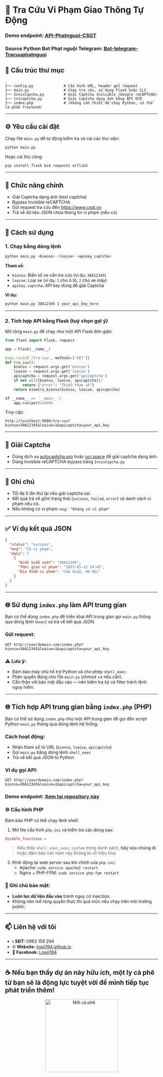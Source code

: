 
# 🚦 Tra Cứu Vi Phạm Giao Thông Tự Động

### Demo endpoint: [API-Phatnguoi-CSGT](https://github.com/lowji194/API-Phatnguoi-CSGT)
### Source Python Bot Phạt nguội Telegram: [Bot-telegram-Tracuuphatnguoi](https://github.com/lowji194/Bot-telegram-Tracuuphatnguoi)

## 📁 Cấu trúc thư mục

```
.
├── config.py              # Cấu hình URL, header gửi request
├── main.py                # Chạy tra cứu, sử dụng Flask hoặc CLI
├── InvisCapcha.py         # Giải Captcha Invisible (Google reCAPTCHA)
├── txtcaptcha.py          # Giải Captcha dạng ảnh bằng API OCR
├── index.php              # (Không cần thiết để chạy Python, có thể là phần frontend)
```

---

## ⚙️ Yêu cầu cài đặt

Chạy file `main.py` để tự động kiểm tra và cài các thư viện:

```bash
python main.py
```

Hoặc cài thủ công:

```bash
pip install flask bs4 requests urllib3
```

---

## 🧠 Chức năng chính

- Giải Captcha dạng ảnh (text captcha)
- Bypass Invisible reCAPTCHA
- Gửi request tra cứu đến https://www.csgt.vn
- Trả về dữ liệu JSON chứa thông tin vi phạm (nếu có)

---

## 🚀 Cách sử dụng

### 1. Chạy bằng dòng lệnh

```bash
python main.py <bienso> <loaixe> <apikey_captcha>
```

**Tham số**:
- `bienso`: Biển số xe cần tra cứu (ví dụ: `30A12345`)
- `loaixe`: Loại xe (ví dụ: `1` cho ô tô, `2` cho xe máy)
- `apikey_captcha`: API key dùng để giải Captcha

**Ví dụ:**

```bash
python main.py 30A12345 1 your_api_key_here
```

---

### 2. Tích hợp API bằng Flask (tuỳ chọn gợi ý)

Mở rộng `main.py` để chạy như một API Flask đơn giản:

```python
from flask import Flask, request

app = Flask(__name__)

@app.route('/tra-cuu', methods=['GET'])
def tra_cuu():
    bienso = request.args.get('bienso')
    loaixe = request.args.get('loaixe')
    apicaptcha = request.args.get('apicaptcha')
    if not all([bienso, loaixe, apicaptcha]):
        return {"error": "Thiếu tham số"}
    return kiemtra_bienso(bienso, loaixe, apicaptcha)

if __name__ == '__main__':
    app.run(port=5000)
```

Truy cập:
```
http://localhost:5000/tra-cuu?bienso=30A12345&loaixe=1&apicaptcha=your_api_key
```

---

## 🔐 Giải Captcha

- Dùng dịch vụ [autocaptcha.pro](https://autocaptcha.pro) hoặc [ocr.space](https://ocr.space/ocrapi) để giải captcha dạng ảnh.
- Dùng Invisible reCAPTCHA bypass bằng `InvisCapcha.py`

---

## 📌 Ghi chú

- Tối đa 5 lần thử lại nếu giải captcha sai.
- Kết quả trả về gồm trạng thái (`success`, `failed`, `error`) và danh sách vi phạm nếu có.
- Nếu không có vi phạm: `msg: "Không có vi phạm"`

---

## ✅ Ví dụ kết quả JSON

```json
{
  "status": "success",
  "msg": "Có vi phạm",
  "data": [
    {
      "Biển kiểm soát": "30A12345",
      "Thời gian vi phạm": "2023-05-12 14:45",
      "Địa điểm vi phạm": "Cầu Giấy, Hà Nội"
    }
  ]
}
```

---

## 🌐 Sử dụng `index.php` làm API trung gian

Bạn có thể dùng `index.php` để triển khai API trung gian gọi `main.py` thông qua dòng lệnh (`exec`) và trả về kết quả JSON.


### Gửi request:

```
GET http://yourdomain.com/index.php?bienso=30A12345&loaixe=1&apicaptcha=your_api_key
```

### ⚠️ Lưu ý:

- Đảm bảo máy chủ hỗ trợ Python và cho phép `shell_exec`.
- Phân quyền đúng cho file `main.py` (chmod +x nếu cần).
- Cẩn thận với bảo mật đầu vào — nên kiểm tra kỹ và filter tránh lệnh nguy hiểm.

---

## 🌐 Tích hợp API trung gian bằng `index.php` (PHP)

Bạn có thể sử dụng `index.php` như một API trung gian để gọi đến script Python `main.py` thông qua dòng lệnh hệ thống.

### Cách hoạt động:
- Nhận tham số từ URL (`bienso`, `loaixe`, `apicaptcha`)
- Gọi `main.py` bằng dòng lệnh `shell_exec`
- Trả về kết quả JSON từ Python

### Ví dụ gọi API:

```
GET http://yourdomain.com/index.php?bienso=30A12345&loaixe=1&apicaptcha=your_api_key
```

### Demo endpoint: [Xem tại repository này](https://github.com/lowji194/Source-API-phat-nguoi-csgt.vn)

### ⚙️ Cấu hình PHP

Đảm bảo PHP có thể chạy lệnh shell:

1. Mở file cấu hình `php.ini` và kiểm tra các dòng sau:

```ini
disable_functions =
```

> Nếu thấy `shell_exec`, `exec`, `system` trong danh sách, **hãy xóa chúng đi** hoặc đảm bảo các hàm này không bị vô hiệu hóa.

2. Khởi động lại web server sau khi chỉnh sửa `php.ini`:
   - Apache: `sudo service apache2 restart`
   - Nginx + PHP-FPM: `sudo service php-fpm restart`

### 🔐 Ghi chú bảo mật:
- **Luôn lọc dữ liệu đầu vào** tránh nguy cơ injection.
- Không nên mở rộng quyền thực thi quá mức nếu chạy trên môi trường public.

---

## 📫 Liên hệ với tôi

- 📞 **SĐT:** 0963 159 294
- 🌐 **Website:** [lowji194.github.io](https://lowji194.github.io)
- 📌 **Facebook:** [Lowji194](https://facebook.com/Lowji194)

---

## ☕ Nếu bạn thấy dự án này hữu ích, một ly cà phê từ bạn sẽ là động lực tuyệt vời để mình tiếp tục phát triển thêm!

<p align="center">
  <img src="https://pay.theloi.io.vn/QR.png?text=QR+Code" alt="Mời cà phê" width="240" />
</p>
